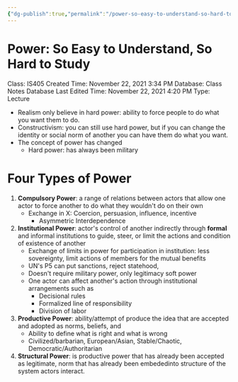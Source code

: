 ```yaml
---
{"dg-publish":true,"permalink":"/power-so-easy-to-understand-so-hard-to-study/"}
---
```


# Power: So Easy to Understand, So Hard to Study

Class: IS405
Created Time: November 22, 2021 3:34 PM
Database: Class Notes Database
Last Edited Time: November 22, 2021 4:20 PM
Type: Lecture

- Realism only believe in hard power: ability to force people to do what you want them to do.
- Constructivism: you can still use hard power, but if you can change the identity or social norm of another you can have them do what you want.
- The concept of power has changed
    - Hard power: has always been military

# Four Types of Power

1. **Compulsory Power**: a range of relations between actors that allow one actor to force another to do what they wouldn't do on their own
    - Exchange in X: Coercion, persuasion, influence, incentive
        - Asymmetric Interdependence
2. **Institutional Power**: actor's control of another indirectly through **formal** and informal institutions to guide, steer, or limit the actions and condition of existence of another
    - Exchange of limits in power for participation in institution: less sovereignty, limit actions of members for the mutual benefits
    - UN's P5 can put sanctions, reject statehood,
    - Doesn't require military power, only legitimacy soft power
    - One actor can affect another's action through institutional arrangements such as
        - Decisional rules
        - Formalized line of responsibility
        - Division of labor
3. **Productive Power**: ability/attempt of produce the idea that are accepted and adopted as norms, beliefs, and 
    - Ability to define what is right and what is wrong
    - Civilized/barbarian, European/Asian, Stable/Chaotic, Democratic/Authoritarian
4. **Structural Power**: is productive power that has already been accepted as legitimate, norm that has already been embededinto structure of the system actors interact.